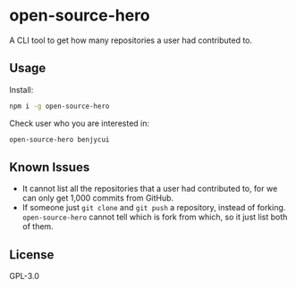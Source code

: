 # open-source-hero

A CLI tool to get how many repositories a user had contributed to.

## Usage

Install:

```bash
npm i -g open-source-hero
```

Check user who you are interested in:

```bash
open-source-hero benjycui
```

## Known Issues

* It cannot list all the repositories that a user had contributed to, for we can only get 1,000 commits from GitHub.
* If someone just `git clone` and `git push` a repository, instead of forking. `open-source-hero` cannot tell which is fork from which, so it just list both of them.

## License

GPL-3.0
